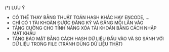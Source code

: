 (*) LƯU Ý
- CÓ THỂ THAY BẰNG THUẬT TOÁN HASH KHÁC HAY ENCODE, ...
- CHỈ CÓ 1 TÀI KHOẢN ĐƯỢC ĐĂNG KÝ VÀ ĐĂNG MỖI LẦN VÀO 
- TĂNG CƯỜNG CHO TÍNH NĂNG XÓA TÀI KHOẢN BẰNG CÁCH NHẬP MẬT KHẨU 
- TĂNG BẢO MẬT BẰNG CÁCH HASH DỮ LIỆU ĐẦU VÀO VÀ SO SÁNH VỚI DỮ LIỆU TRONG FILE (TRÁNH DÙNG DỮ LIỆU THẬT)
  
